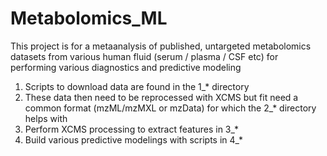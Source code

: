 # Metabolomics_ML
This project is for a metaanalysis of published, untargeted metabolomics datasets from various human fluid (serum / plasma / CSF etc) for performing various diagnostics and predictive modeling 

1) Scripts to download data are found in the 1_* directory
2) These data then need to be reprocessed with XCMS but fit need a common format (mzML/mzMXL or mzData) for which the 2_* directory helps with
3) Perform XCMS processing to extract features in 3_*
4) Build various predictive modelings with scripts in 4_*
